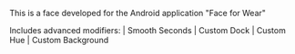This is a face developed for the Android application "Face for Wear"

Includes advanced modifiers:
| Smooth Seconds
| Custom Dock
| Custom Hue
| Custom Background
